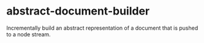 # abstract-document-builder

Incrementally build an abstract representation of a document that is pushed to
a node stream.
